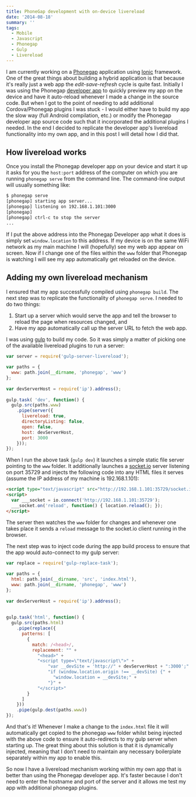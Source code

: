 ```yaml
---
title: PhoneGap development with on-device livereload
date: '2014-08-18'
summary: ''
tags:
  - Mobile
  - Javascript
  - Phonegap
  - Gulp
  - Livereload
---
```

I am currently working on a [Phonegap](http://phonegap.com/) application using [Ionic](http://ionicframework.com/) framework. One of the great things about building a hybrid application is that because it's really just a web app the _edit-save-refresh_ cycle is quite fast. Initially I was using the Phonegap [developer app](http://app.phonegap.com/) to quickly preview my app on the device and have it auto-reload whenever I made a change in the source code. But when I got to the point of needing to add additional Cordova/Phonegap plugins I was stuck - I would either have to build my app the slow way (full Android compilation, etc.) or modify the Phonegap developer app source code such that it incorporated the additional plugins I needed. In the end I decided to replicate the developer app's livereload functionality into my own app, and in this post I will detail how I did that.

## How livereload works

Once you install the Phonegap developer app on your device and start it up it asks for you the `host:port` address of the computer on which you are running `phonegap serve` from the command line. The command-line output will usually something like:

```bash  
$ phonegap serve  
[phonegap] starting app server...  
[phonegap] listening on 192.168.1.101:3000  
[phonegap]  
[phonegap] ctrl-c to stop the server  
...  
```

If I put the above address into the Phonegap Developer app what it does is simply set `window.location` to this address. If my device is on the same WiFi network as my main machine I will (hopefully) see my web app appear on screen. Now if I change one of the files within the `www` folder that Phonegap is watching I will see my app automatically get reloaded on the device.

## Adding my own livereload mechanism

I ensured that my app successfully compiled using `phonegap build`. The next step was to replicate the functionality of `phonegap serve`. I needed to do two things:

1. Start up a server which would serve the app and tell the browser to reload the page when resources changed, and  
2. Have my app automatically call up the server URL to fetch the web app.

I was using [gulp](https://gulpjs.com) to build my code. So it was simply a matter of picking one of the available livereload plugins to run a server:

```js  
var server = require('gulp-server-livereload');
 
var paths = {
  www: path.join(__dirname, 'phonegap', 'www')
};
 
var devServerHost = require('ip').address();
 
gulp.task( 'dev', function() {
  gulp.src(paths.www)
    .pipe(server({
      livereload: true,
      directoryListing: false,
      open: false,
      host: devServerHost,
      port: 3000
    }));
});
```

When I run the above task (`gulp dev`) it launches a simple static file server pointing to the `www` folder. It additionally launches a [socket.io](http://socket.io) server listening on port 35729 and injects the following code into any HTML files it serves (assume the IP address of my machine is 192.168.1.101):

```html  
<script type="text/javascript" src="http://192.168.1.101:35729/socket.io.js"></script>
<script>
  var ___socket = io.connect('http://192.168.1.101:35729'); 
  ___socket.on('reload', function() { location.reload(); });
</script>
```

The server then watches the `www` folder for changes and whenever one takes place it sends a `reload` message to the socket.io client running in the browser.

The next step was to inject code during the app build process to ensure that the app would auto-connect to my gulp server:

```js  
var replace = require('gulp-replace-task');
 
var paths = {
  html: path.join(__dirname, 'src', 'index.html'),
  www: path.join(__dirname, 'phonegap', 'www')
};
 
var devServerHost = require('ip').address();
 
 
gulp.task('html', function() {
  gulp.src(paths.html)
    .pipe(replace({
      patterns: [
        {
          match: /<head>/,
          replacement: "" +
            "<head>" +
            "<script type=\"text/javascript\">" +
                "var __devSite = 'http://" + devServerHost + ":3000';" +
                "if (window.location.origin !== __devSite) {" +
                  "window.location = __devSite;" +
                "}" +
            "</script>"
        }
      ]
    }))
    .pipe(gulp.dest(paths.www))
});
```

And that's it! Whenever I make a change to the `index.html` file it will automatically get copied to the phonegap `www` folder whilst being injected with the above code to ensure it auto-redirects to my gulp server when starting up. The great thing about this solution is that it is dynamically injected, meaning that I don't need to maintain any necessary boilerplate separately within my app to enable this.

So now I have a livereload mechanism working within my own app that is better than using the Phonegap developer app. It's faster because I don't need to enter the hostname and port of the server and it allows me test my app with additional phonegap plugins.
